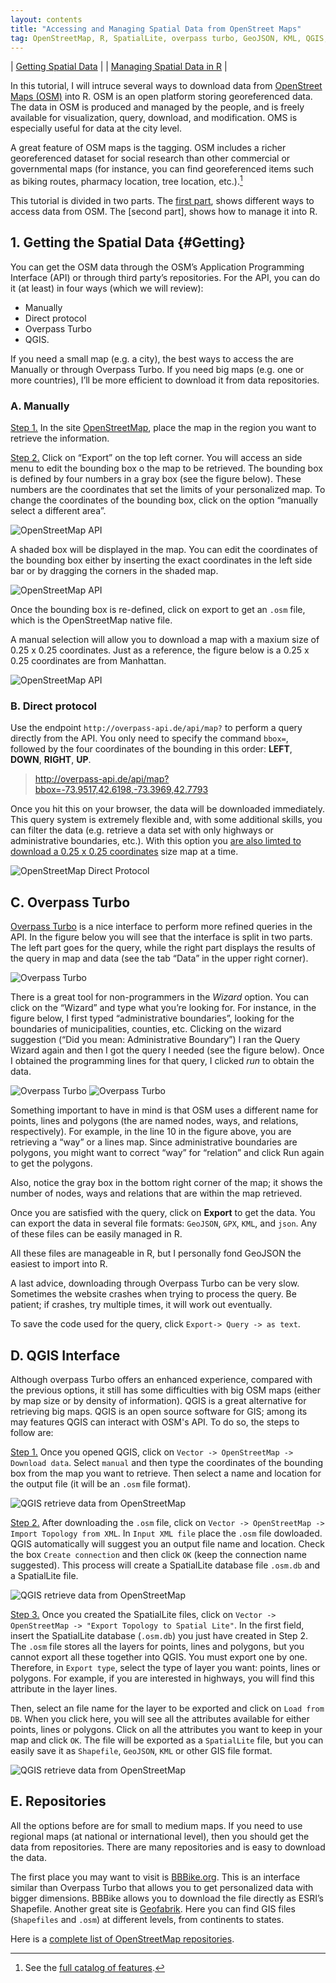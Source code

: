 ```yaml
---
layout: contents
title: "Accessing and Managing Spatial Data from OpenStreet Maps"
tag: OpenStreetMap, R, SpatialLite, overpass turbo, GeoJSON, KML, QGIS, BBBike
---
```


| [Getting Spatial Data](#Getting) |
| [Managing Spatial Data in R](tutorials/managing-data-osm.md) |

In this tutorial, I will intruce several ways to download data from [OpenStreet Maps (OSM)](https://www.e-education.psu.edu/geog585/node/738) into R. OSM is an open platform storing georeferenced data. The data in OSM is produced and managed by the people, and is freely available for visualization, query, download, and modification. OMS is especially useful for data at the city level.

A great feature of OSM maps is the tagging. OSM includes a richer georeferenced dataset for social research than other commercial or governmental maps (for instance, you can find georeferenced items such as biking routes, pharmacy location, tree location, etc.).[^2]

This tutorial is divided in two parts. The [first part](), shows different ways to access data from OSM. The [second part], shows how to manage it into R.

## 1. Getting the Spatial Data  {#Getting}

You can get the OSM data through the OSM’s Application Programming Interface (API) or through third party’s repositories. For the API, you can do it (at least) in four ways (which we will review):

- Manually
- Direct protocol
- Overpass Turbo
- QGIS.

If you need a small map (e.g. a city), the best ways to access the are Manually or through Overpass Turbo. If you need big maps (e.g. one or more countries), I’ll be more efficient to download it from data repositories.

### A. Manually

<u>Step 1.</u> In the site [OpenStreetMap](https://www.openstreetmap.org/), place the map in the region you want to retrieve the information.

<u>Step 2.</u> Click on “Export” on the top left corner. You will access an side menu to edit the bounding box o the map to be retrieved. The bounding box is defined by four numbers in a gray box (see the figure below). These numbers are the coordinates that set the limits of your personalized map. To change the coordinates of the bounding box, click on the option “manually select a different area”.

![OpenStreetMap API](../files/tutorials/tutorial-osm/step2.png)

A shaded box will be displayed in the map. You can edit the coordinates of the bounding box either by inserting the exact coordinates in the left side bar or by dragging the corners in the shaded map.

![OpenStreetMap API](../files/tutorials/tutorial-osm/step2b.png)

Once the bounding box is re-defined, click on export to get an `.osm` file, which is the OpenStreetMap native file.

A manual selection will allow you to download a map with a maxium size of 0.25 x 0.25 coordinates. Just as a reference, the figure below is a 0.25 x 0.25 coordinates are from Manhattan.

![OpenStreetMap API](../files/tutorials/tutorial-osm/step2c.png)

### B. Direct protocol

Use the endpoint `http://overpass-api.de/api/map?` to perform a query directly from the API. You only need to specify the command `bbox=`, followed by the four coordinates of the bounding in this order: **LEFT**, **DOWN**, **RIGHT**, **UP**.

> http://overpass-api.de/api/map?bbox=-73.9517,42.6198,-73.3969,42.7793

Once you hit this on your browser, the data will be downloaded immediately. This query system is extremely flexible and, with some additional skills, you can filter the data (e.g. retrieve a data set with only highways or administrative boundaries, etc.). With this option you <u>are also limted to download a 0.25 x 0.25 coordinates</u> size map at a time.

![OpenStreetMap Direct Protocol](../files/tutorials/tutorial-osm/step1.png)

## C. Overpass Turbo
[Overpass Turbo](https://overpass-turbo.eu/) is a nice interface to perform more refined queries in the API. In the figure below you will see that the interface is split in two parts. The left part goes for the query, while the right part displays the results of the query in map and data (see the tab “Data” in the upper right corner).

![Overpass Turbo](../files/tutorials/tutorial-osm/overpass.png)

There is a great tool for non-programmers in the *Wizard* option. You can click on the “Wizard” and type what you’re looking for. For instance, in the figure below, I first typed “administrative boundaries”, looking for the boundaries of municipalities, counties, etc. Clicking on the wizard suggestion (“Did you mean: Administrative Boundary”) I ran the Query Wizard again and then I got the query I needed (see the figure below). Once I obtained the programming lines for that query, I clicked *run* to obtain the data.

![Overpass Turbo](../files/tutorials/tutorial-osm/overpassb.png)
![Overpass Turbo](../files/tutorials/tutorial-osm/overpassc.png)

Something important to have in mind is that OSM uses a different name for points, lines and polygons (the are named nodes, ways, and relations, respectively). For example, in the line 10 in the figure above, you are retrieving a “way” or a lines map. Since administrative boundaries are polygons, you might want to correct “way” for “relation” and click Run again to get the polygons.

Also, notice the gray box in the bottom right corner of the map; it shows the number of nodes, ways and relations that are within the map retrieved.

Once you are satisfied with the query, click on **Export** to get the data. You can export the data in several file formats: `GeoJSON`, `GPX`, `KML`, and `json`. Any of these files can be easily managed in R.

All these files are manageable in R, but I personally fond GeoJSON the easiest to import into R.

A last advice, downloading through Overpass Turbo can be very slow.
Sometimes the website crashes when trying to process the query. Be patient; if crashes, try multiple times, it will work out eventually.

To save the code used for the query, click `Export-> Query -> as text`.

## D. QGIS Interface

Although overpass Turbo offers an enhanced experience, compared with the previous options, it still has some difficulties with big OSM maps (either by map size or by density of information). QGIS is a great alternative for retrieving big maps. QGIS is an open source software for GIS; among its may features QGIS can interact with OSM's API. To do so, the steps to follow are:

<u>Step 1.</u> Once you opened QGIS, click on `Vector -> OpenStreetMap -> Download data`. Select `manual` and then type the coordinates of the bounding box from the map you want to retrieve. Then select a name and location for the output file (it will be an `.osm` file format).

![QGIS retrieve data from OpenStreetMap](../files/tutorials/tutorial-osm/qgis-interface.png)

<u>Step 2.</u> After downloading the `.osm` file, click on `Vector -> OpenStreetMap -> Import Topology from XML`. In `Input XML file` place the `.osm` file dowloaded. QGIS automatically will suggest you an output file name and location. Check the box `Create connection` and then click `OK` (keep the connection name suggested). This process will create a SpatialLite database file `.osm.db` and a SpatialLite file.

![QGIS retrieve data from OpenStreetMap](../files/tutorials/tutorial-osm/qgis-interfaceb.png)

<u>Step 3.</u> Once you created the SpatialLite files, click on `Vector -> OpenStreetMap -> "Export Topology to Spatial Lite"`. In the first field, insert the SpatialLite database (`.osm.db`) you just have created in Step 2. The `.osm` file stores all the layers for points, lines and polygons, but you cannot export all these together into QGIS. You must export one by one. Therefore, in `Export type`, select the type of layer you want: points, lines or polygons. For example, if you are interested in highways, you will find this attribute in the layer lines.

Then, select an file name for the layer to be exported and click on `Load from DB`. When you click here, you will see all the attributes available for either points, lines or polygons. Click on all the attributes you want to keep in your map and click `OK`. The file will be exported as a `SpatialLite` file, but you can easily save it as `Shapefile`, `GeoJSON`, `KML` or other GIS file format.

![QGIS retrieve data from OpenStreetMap](../files/tutorials/tutorial-osm/qgis-interfacec.png)

## E. Repositories

All the options before are for small to medium maps. If you need to use regional maps (at national or international level), then you should get the data from repositories. There are many repositories and is easy to download the data.

The first place you may want to visit is [BBBike.org](http://extract.bbbike.org/). This is an interface similar than Overpass Turbo that allows you to get personalized data with bigger dimensions. BBBike allows you to download the file directly as ESRI’s Shapefile. Another great site is [Geofabrik](https://www.geofabrik.de). Here you can find GIS files (`Shapefiles` and `.osm`) at different levels, from continents to states.

Here is a [complete list of OpenStreetMap repositories](http://wiki.openstreetmap.org/wiki/Planet.osm).

[^2]: See the [full catalog of features](http://wiki.openstreetmap.org/wiki/Map_Features).
